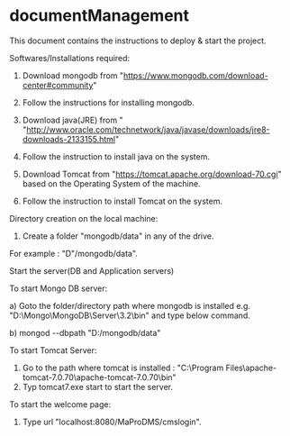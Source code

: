 # documentManagement

This document contains the instructions to deploy & start  the project.


Softwares/Installations required:

1) Download mongodb from "https://www.mongodb.com/download-center#community"

2) Follow the instructions for installing mongodb.

3) Download java(JRE) from " "http://www.oracle.com/technetwork/java/javase/downloads/jre8-downloads-2133155.html"

4) Follow the instruction to install java on the system. 

5) Download Tomcat from "https://tomcat.apache.org/download-70.cgi" based on the Operating System of the machine.

6) Follow the instruction to install Tomcat on the system.

Directory creation on the local machine: 
1) Create a folder "mongodb/data" in any of the drive.

For example : "D"/mongodb/data".

Start the server(DB and Application servers)

To start Mongo DB server:

    
a) Goto the folder/directory path where mongodb is installed e.g. "D:\Mongo\MongoDB\Server\3.2\bin" and type below command.
    
b) mongod --dbpath "D:/mongodb/data"


To start Tomcat Server: 
1) Go to the path where tomcat is installed : "C:\Program Files\apache-tomcat-7.0.70\apache-tomcat-7.0.70\bin"
2) Typ tomcat7.exe start to start the server.

To start the welcome page:
1) Type url "localhost:8080/MaProDMS/cmslogin".
